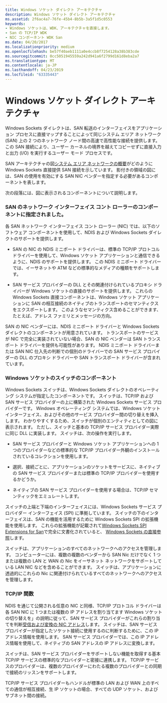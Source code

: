 ```yaml
---
title: Windows ソケット ダイレクト アーキテクチャ
description: Windows ソケット ダイレクト アーキテクチャ
ms.assetid: 2f6ac4a7-76fe-45b4-8b5b-3a5f1d5c0553
keywords:
- Windows ソケットは、WDK、アーキテクチャを直接します。
- San の TCP/IP WDK
- NIC コンポーネント WDK San
ms.date: 04/20/2017
ms.localizationpriority: medium
ms.openlocfilehash: be57f40aeb1111a0e4ccb8f7254128a38b383cde
ms.sourcegitcommit: 0cc5051945559a242d941a6f2799d161d8eba2a7
ms.translationtype: MT
ms.contentlocale: ja-JP
ms.lasthandoff: 04/23/2019
ms.locfileid: "63335443"
---
```

# <a name="windows-sockets-direct-architecture"></a>Windows ソケット ダイレクト アーキテクチャ





Windows Sockets ダイレクトは、SAN 転送のインターフェイスをアプリケーション プロセスに直接マップすることによって同じシステム エリア ネットワーク (SAN) 上の 2 つのネットワーク ノード間の高速で高性能な接続を提供します。 この SAN 接続により、ユーザー カーネルの境界を越えてコピーせずに直接入力と出力 (I/O) を実行するユーザー モード プロセスです。

SAN アーキテクチャの図[システム エリア ネットワークの概要](introduction-to-system-area-networks.md)がどのように Windows Sockets 直接提供 SAN 接続を示しています。 影付きの領域の図には、SAN の使用を有効にする SAN NIC ベンダーを指定する必要があるコンポーネントを表します。

次の段落には、図に表示されるコンポーネントについて説明します。

### <a name="supplied-components-for-san-network-interface-controllers"></a>SAN のネットワーク インターフェイス コント ローラーのコンポーネントに指定されました。

各 SAN ネットワーク インターフェイス コント ローラー (NIC) では、以下のソフトウェア コンポーネントを使用して、NDIS および Windows Sockets ダイレクトのサポートを提供します。

-   SAN の NIC の NDIS ミニポート ドライバーは、標準の TCP/IP プロトコル ドライバーを使用して、Windows ソケット アプリケーションと通信できるように、NDIS のサポートを提供します。 この NDIS ミニポート ドライバーでは、イーサネットや ATM などの標準的なメディアの種類をサポートします。

-   SAN サービス プロバイダーの DLL とその関連付けられているプロキシ ドライバーが Windows ソケットの直接のサポートを提供します。 これらの Windows Sockets 直接コンポーネントは、Windows ソケット アプリケーションに SAN の相互接続のネイティブのトランスポートのセマンティクスをエクスポートします。 このようなセマンティクス含めることができます、たとえば、アドレス ファミリとメッセージの方向。

SAN の NIC ベンダーには、NDIS ミニポート ドライバーと Windows Sockets ダイレクトのコンポーネントが用意されています。 トランスポートのサービスが NIC で完全に実装されていない場合、SAN の NIC ベンダーは SAN トランスポート ドライバーを提供も可能性があります。 NDIS ミニポート ドライバーまたは SAN NIC 仕入先の判断での個別のドライバーでの SAN サービス プロバイダーの DLL のプロキシ ドライバーや SAN トランスポート ドライバーが含まれています。

### <a name="windows-sockets-switch-components"></a>Windows ソケットのスイッチのコンポーネント

Windows Sockets スイッチは、Windows Sockets ダイレクトのオペレーティング システムが指定したコンポーネントです。 スイッチは、TCP/IP および SAN サービス プロバイダーの上に構築された Windows Sockets サービス プロバイダーです。 Windows オペレーティング システムでは、Windows ソケット インターフェイス、およびその他のサービス プロバイダー間の切り替えを挿入します。 わかりやすくするため、スイッチが個別のエンティティとしての図に表示されます。 ただし、スイッチと基本の TCP/IP サービス プロバイダー実際に同じ DLL に実装します。 スイッチは、次の操作を実行します。

-   SAN サービス プロバイダーと Windows ソケット アプリケーションへの 1 つのプロバイダーなどの標準的な TCP/IP プロバイダー外観のインストールされているコレクションを使用します。

-   選択、接続ごとに、アプリケーションのソケットをサービスに、ネイティブの SAN サービス プロバイダーまたは標準の TCP/IP プロバイダーを使用するかどうか。

-   ネイティブの SAN サービス プロバイダーを使用する場合は、TCP/IP セマンティックをエミュレートします。

スイッチの上端と下端のインターフェイスには、Windows Sockets サービス プロバイダー インターフェイス (SPI) に準拠しています。 スイッチの下のインターフェイスは、SAN の機能を活用するために Windows Sockets SPI の拡張機能を使用します。 これらの拡張機能が記載されて[Windows Sockets SPI Extensions for San](windows-sockets-spi-extensions-for-sans.md)で完全に文書化されていると、 [Windows Sockets の直接参照](https://msdn.microsoft.com/library/windows/hardware/ff565857)します。

スイッチは、アプリケーションのすべてのネットワークへのアクセスを管理します。 コンピューターには、複数の複数のベンダーから SAN Nic だけでなく 1 つまたは複数の LAN と WAN の Nic をイーサネット ネットワークをサポートしている LAN NIC などを含めることができます。 スイッチは、アプリケーションに透過的にこれらの Nic に関連付けられているすべてのネットワークへのアクセスを管理します。

### <a name="tcpip-functions"></a>TCP/IP 関数

NDIS を通じて公開される任意の NIC と同様、TCP/IP プロトコル ドライバーは各 SAN NIC に 1 つまたは複数の IP アドレスを割り当てます Windows ソケットの切り替えを」の説明に従って、SAN サービス プロバイダーがこれらの割り当てを判断[受信および変換の NIC アドレス](receiving-and-translating-nic-addresses.md)します。 スイッチは、SAN サービス プロバイダーが指定したソケット接続に使用するのに判断するために、この IP アドレス情報を使用します。 SAN サービス プロバイダーでは、この IP アドレス情報を使用して、ネイティブの SAN アドレスの IP アドレスに変換します。

スイッチは、SAN サービス プロバイダーをサポートしない機能を取得する基本 TCP/IP サービスの標準的なプロバイダーと密接に連携します。 TCP/IP サービスのプロバイダーは、複数のプロバイダーにわたる複数のプロバイダーとの同期で接続のリッスンをサポートします。

TCP/IP サービス プロバイダーもハンドルが標準の LAN および WAN 上のすべての通信が相互接続、生 IP ソケットの場合、すべての UDP ソケット、およびサブネット間の接続。

 

 





